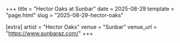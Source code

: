 +++
title = "Hector Oaks at Sunbar"
date = 2025-08-29
template = "page.html"
slug = "2025-08-29-hector-oaks"

[extra]
artist = "Hector Oaks"
venue = "Sunbar"
venue_url = "https://www.sunbaraz.com/"
+++
